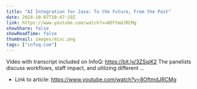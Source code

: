 ```yaml
---
title: "AI Integration for Java: To the Future, From the Past"
date: 2024-10-07T10:47:19Z
link: https://www.youtube.com/watch?v=8OftmdJRCMg
showShare: false
showReadTime: false
thumbnail: images/misc.png
tags: ["infoq.com"]
---
```

Video with transcript included on InfoQ: https://bit.ly/3ZSqiK2 The panelists discuss workflows, staff impact, and utilizing different ...

- Link to article: https://www.youtube.com/watch?v=8OftmdJRCMg